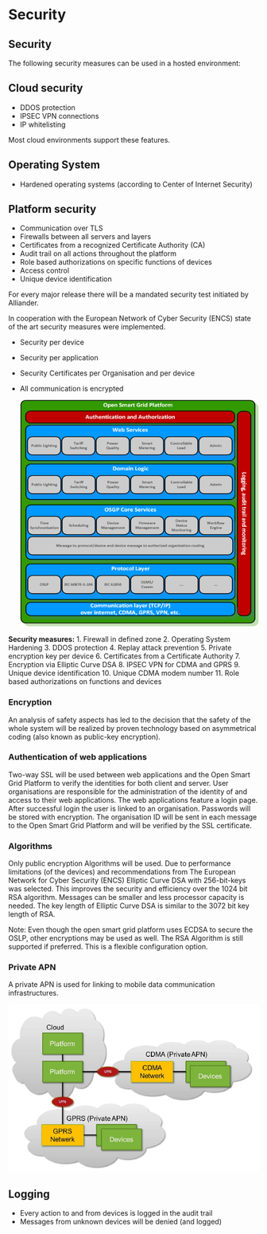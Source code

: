 <!--
SPDX-FileCopyrightText: Contributors to the GXF project

SPDX-License-Identifier: Apache-2.0
-->

# Security

## Security

The following security measures can be used in a hosted environment:

## Cloud security

* DDOS protection
* IPSEC VPN connections
* IP whitelisting

Most cloud environments support these features.

## Operating System

* Hardened operating systems \(according to Center of Internet Security\)

## Platform security

* Communication over TLS
* Firewalls between all servers and layers
* Certificates from a recognized Certificate Authority \(CA\)
* Audit trail on all actions throughout the platform
* Role based authorizations on specific functions of devices
* Access control
* Unique device identification

For every major release there will be a mandated security test initiated by Alliander.

In cooperation with the European Network of Cyber Security \(ENCS\) state of the art security measures were implemented.

* Security per device
* Security per application 
* Security Certificates per Organisation and per device
* All communication is encrypted

  ![Functional Layers Overview](../../.gitbook/assets/functional-layers-overview.png)

**Security measures:** 1. Firewall in defined zone 2. Operating System Hardening 3. DDOS protection 4. Replay attack prevention 5. Private encryption key per device 6. Certificates from a Certificate Authority 7. Encryption via Elliptic Curve DSA 8. IPSEC VPN for CDMA and GPRS 9. Unique device identification 10. Unique CDMA modem number 11. Role based authorizations on functions and devices

### Encryption

An analysis of safety aspects has led to the decision that the safety of the whole system will be realized by proven technology based on asymmetrical coding \(also known as public-key encryption\).

### Authentication of web applications

Two-way SSL will be used between web applications and the Open Smart Grid Platform to verify the identities for both client and server. User organisations are responsible for the administration of the identity of and access to their web applications. The web applications feature a login page. After successful login the user is linked to an organisation. Passwords will be stored with encryption. The organisation ID will be sent in each message to the Open Smart Grid Platform and will be verified by the SSL certificate.

### Algorithms

Only public encryption Algorithms will be used. Due to performance limitations \(of the devices\) and recommendations from The European Network for Cyber Security \(ENCS\) Elliptic Curve DSA with 256-bit-keys was selected. This improves the security and efficiency over the 1024 bit RSA algorithm. Messages can be smaller and less processor capacity is needed. The key length of Elliptic Curve DSA is similar to the 3072 bit key length of RSA.

Note: Even though the open smart grid platform uses ECDSA to secure the OSLP, other encryptions may be used as well. The RSA Algorithm is still supported if preferred. This is a flexible configuration option.

### Private APN

A private APN is used for linking to mobile data communication infrastructures.

![Private APN](../../.gitbook/assets/private-apn.png)

## Logging

* Every action to and from devices is logged in the audit trail
* Messages from unknown devices will be denied \(and logged\)

